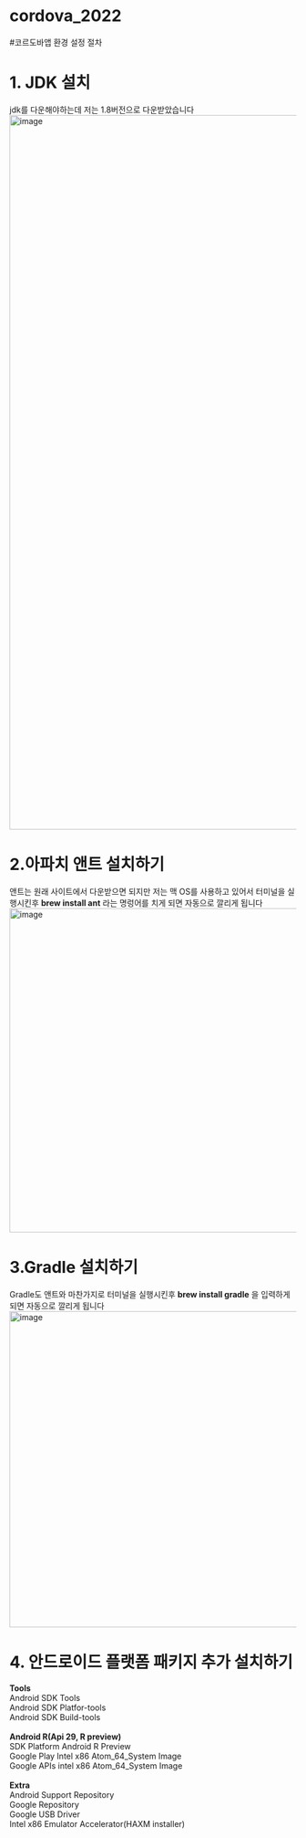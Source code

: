 # cordova_2022

#코르도바앱 환경 설정 절차
<h1>1. JDK 설치</h1>
<h>jdk를 다운해야하는데 저는 1.8버전으로 다운받았습니다</h>
<h><img width="1252" alt="image" src="https://user-images.githubusercontent.com/74278588/204412072-e7aa1c63-ff2d-49bd-8025-e0a2f3f9af77.png"></h>

<h1>2.아파치 앤트 설치하기</h1>
<h>앤트는 원래 사이트에서 다운받으면 되지만 저는 맥 OS를 사용하고 있어서</h>
<h>터미널을 실행시킨후 <strong>brew install ant</strong> 라는 명렁어를 치게 되면 자동으로 깔리게 됩니다</h>
<h><img width="568" alt="image" src="https://user-images.githubusercontent.com/74278588/204412863-acd351c5-1af5-420e-8bb1-3178307fc4ef.png"></h>

<h1>3.Gradle 설치하기</h1>
<h>Gradle도 앤트와 마찬가지로 터미널을 실행시킨후 <strong>brew install gradle</strong> 을 입력하게되면 자동으로 깔리게 됩니다</h>
<h><img width="554" alt="image" src="https://user-images.githubusercontent.com/74278588/204413164-55b6cc68-b2a1-4e55-947d-fb05f98ae3e3.png">
</h>

<h1>4. 안드로이드 플랫폼 패키지 추가 설치하기</h1>
<h><strong>Tools</strong> <br>
	Android SDK Tools<br>
	Android SDK Platfor-tools<br>
	Android SDK Build-tools<br><br>
<strong>Android R(Api 29, R preview)</strong><br>
	SDK Platform Android R Preview<br>
	Google Play Intel x86 Atom_64_System Image<br>
	Google APIs intel x86 Atom_64_System Image<br><br>
<strong>Extra</strong><br>
	Android Support Repository<br>
	Google Repository<br>
	Google USB Driver<br>
	Intel x86 Emulator Accelerator(HAXM installer)<br>
</h>
